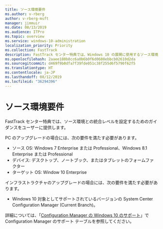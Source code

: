 ```yaml
---
title: ソース環境要件
ms.author: v-rberg
author: v-rberg-msft
manager: jimmuir
ms.date: 08/13/2019
ms.audience: ITPro
ms.topic: overview
ms.service: windows-10-administration
localization_priority: Priority
ms.collection: FastTrack
description: FastTrack センター特典では、Windows 10 の展開に使用するソース環境との統合レベルを設定するためのガイダンスをユーザーに提供します。
ms.openlocfilehash: 2aaee180b8cc6a0b6b0f6d0608ebbcb02610d2da
ms.sourcegitcommit: d469f9b0dfa7f39fde051c38f255d6f5790f62f5
ms.translationtype: HT
ms.contentlocale: ja-JP
ms.lasthandoff: 08/12/2019
ms.locfileid: "36294396"
---
```

# <a name="source-environment-expectations"></a>ソース環境要件

FastTrack センター特典では、ソース環境との統合レベルを設定するためのガイダンスをユーザーに提供します。
  
PC のアップグレードの場合には、次の要件を満たす必要があります。

- ソース OS: Windows 7 Enterprise または Professional、Windows 8.1 Enterprise または Professional
- デバイス: デスクトップ、ノートブック、またはタブレットのフォームファクター
- ターゲット OS: Window 10 Enterprise

インフラストラクチャのアップグレードの場合には、次の要件を満たす必要があります。   

- Windows 10 対象としてサポートされているバージョンの System Center Configuration Manager (Current Branch)。

詳細については、「[Configuration Manager の Windows 10 のサポート](https://docs.microsoft.com/sccm/core/plan-design/configs/support-for-windows-10)」で Configuration Manager のサポート テーブルを参照してください。
  

 